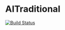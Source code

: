 # AITraditional

[![Build Status](https://magnum.travis-ci.com/CaptainCow95/AITraditional.svg?token=MbRsFPLcLCxQF7K2feN8)](https://magnum.travis-ci.com/CaptainCow95/AITraditional)
